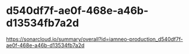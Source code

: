 # d540df7f-ae0f-468e-a46b-d13534fb7a2d
https://sonarcloud.io/summary/overall?id=iamneo-production_d540df7f-ae0f-468e-a46b-d13534fb7a2d
